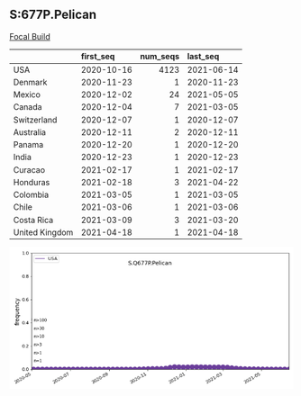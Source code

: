 

## S:677P.Pelican
[Focal Build](https://nextstrain.org/groups/neherlab/ncov/S.Q677P.Pelican?f_country=USA)

|                | first_seq   |   num_seqs | last_seq   |
|:---------------|:------------|-----------:|:-----------|
| USA            | 2020-10-16  |       4123 | 2021-06-14 |
| Denmark        | 2020-11-23  |          1 | 2020-11-23 |
| Mexico         | 2020-12-02  |         24 | 2021-05-05 |
| Canada         | 2020-12-04  |          7 | 2021-03-05 |
| Switzerland    | 2020-12-07  |          1 | 2020-12-07 |
| Australia      | 2020-12-11  |          2 | 2020-12-11 |
| Panama         | 2020-12-20  |          1 | 2020-12-20 |
| India          | 2020-12-23  |          1 | 2020-12-23 |
| Curacao        | 2021-02-17  |          1 | 2021-02-17 |
| Honduras       | 2021-02-18  |          3 | 2021-04-22 |
| Colombia       | 2021-03-05  |          1 | 2021-03-05 |
| Chile          | 2021-03-06  |          1 | 2021-03-06 |
| Costa Rica     | 2021-03-09  |          3 | 2021-03-20 |
| United Kingdom | 2021-04-18  |          1 | 2021-04-18 |

![Overall trends S.Q677P.Pelican](/overall_trends_figures/overall_trends_S.Q677P.Pelican.png)